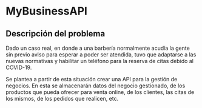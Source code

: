 # MyBusinessAPI

## Descripción del problema

Dado un caso real, en donde a una barbería normalmente acudía la gente sin previo aviso para esperar a poder ser atendida, tuvo que adaptarse a las nuevas normativas y habilitar un teléfono para la reserva de citas debido al COVID-19.

Se plantea a partir de esta situación crear una API para la gestión de negocios. En esta se almacenarán datos del negocio gestionado, de los productos que pueda ofrecer para venta online, de los clientes, las citas de los mismos, de los pedidos que realicen, etc.